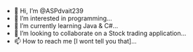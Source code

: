 - 👋 Hi, I’m @ASPdvait239
- 👀 I’m interested in programming...
- 🌱 I’m currently learning Java & C#...
- 💞️ I’m looking to collaborate on a Stock trading application...
- 📫 How to reach me [I wont tell you that]...

<!---
ASPdvait239/ASPdvait239 is a ✨ special ✨ repository because its `README.md` (this file) appears on your GitHub profile.
You can click the Preview link to take a look at your changes.
--->
